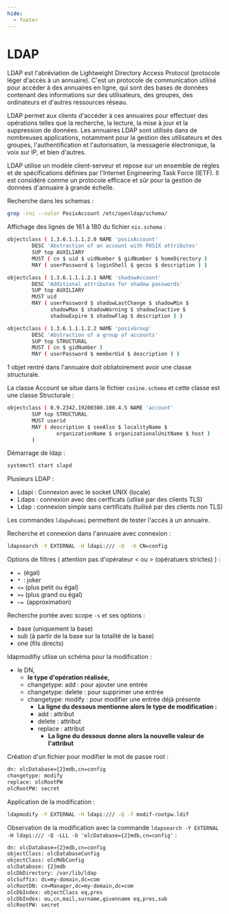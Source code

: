 ```yaml
---
hide:
  - footer
---
```


# LDAP

LDAP est l'abréviation de Lightweight Directory Access Protocol (protocole léger d'accès à un annuaire). C'est un protocole de communication utilisé pour accéder à des annuaires en ligne, qui sont des bases de données contenant des informations sur des utilisateurs, des groupes, des ordinateurs et d'autres ressources réseau.

LDAP permet aux clients d'accéder à ces annuaires pour effectuer des opérations telles que la recherche, la lecture, la mise à jour et la suppression de données. Les annuaires LDAP sont utilisés dans de nombreuses applications, notamment pour la gestion des utilisateurs et des groupes, l'authentification et l'autorisation, la messagerie électronique, la voix sur IP, et bien d'autres.

LDAP utilise un modèle client-serveur et repose sur un ensemble de règles et de spécifications définies par l'Internet Engineering Task Force (IETF). Il est considéré comme un protocole efficace et sûr pour la gestion de données d'annuaire à grande échelle.

Recherche dans les schemas :

```bash
grep -rni --color PosixAccount /etc/openldap/schema/
```

Affichage des lignes de 161 à 180 du fichier `nis.schema` :

```bash
objectclass ( 1.3.6.1.1.1.2.0 NAME 'posixAccount'
        DESC 'Abstraction of an account with POSIX attributes'
        SUP top AUXILIARY
        MUST ( cn $ uid $ uidNumber $ gidNumber $ homeDirectory )
        MAY ( userPassword $ loginShell $ gecos $ description ) )

objectclass ( 1.3.6.1.1.1.2.1 NAME 'shadowAccount'
        DESC 'Additional attributes for shadow passwords'
        SUP top AUXILIARY
        MUST uid
        MAY ( userPassword $ shadowLastChange $ shadowMin $
              shadowMax $ shadowWarning $ shadowInactive $
              shadowExpire $ shadowFlag $ description ) )

objectclass ( 1.3.6.1.1.1.2.2 NAME 'posixGroup'
        DESC 'Abstraction of a group of accounts'
        SUP top STRUCTURAL
        MUST ( cn $ gidNumber )
        MAY ( userPassword $ memberUid $ description ) )
```

1 objet rentré dans l'annuaire doit obliatoirement avoir une classe structurale.

La classe Account se situe dans le fichier `cosine.schema` et cette classe est une classe Structurale :

```bash
objectclass ( 0.9.2342.19200300.100.4.5 NAME 'account'
        SUP top STRUCTURAL
        MUST userid
        MAY ( description $ seeAlso $ localityName $
                organizationName $ organizationalUnitName $ host )
        )
```

Démarrage de ldap :

```bash
systemctl start slapd
```

Plusieurs LDAP :

- Ldapi : Connexion avec le socket UNIX (locale)
- Ldaps : connexion avec des certficats (utlisé par des clients TLS)
- Ldap : connexion simple sans certificats (tuilisé par des clients non TLS)

Les commandes `ldapwhoami` permettent de tester l'accès à un annuaire.

Recherche et connexion dans l'annuaire avec connexion :

```bash
ldapsearch -Y EXTERNAL -H ldapi:/// -Q  -b CN=config
```

Options de filtres ( attention pas d'opérateur < ou > (opératuers strictes) ) :

- `= `(égal)
- `* `: joker
- `<=` (plus petit ou égal)
- `>=` (plus grand ou égal)
- `~= `(approximation)

Recherche portée avec scope `-s` et ses options :

- base (uniquement la base)
- sub (à partir de la base sur la totalité de la base)
- one (fils directs)

ldapmodifiy utlise un schéma pour la modification :

- le DN,
    * **le type d'opération réalisée,**
    * changetype: add : pour ajouter une entrée
    * changetype: delete : pour supprimer une entrée
    * changetype: modify : pour modifier une entrée déjà présente
        - **La ligne du dessous mentionne alors le type de modification :**
        - add : attribut
        - delete : attribut
        - replace : attribut
            + **La ligne du dessous donne alors la nouvelle valeur de l'attribut**

Création d'un fichier pour modifier le mot de passe root :

```bash
dn: olcDatabase={2}mdb,cn=config
changetype: modify
replace: olcRootPW
olcRootPW: secret
```

Application de la modification : 

```bash
ldapmodify -Y EXTERNAL -H ldapi:/// -Q -f modif-rootpw.ldif
```
Observation de la modification avec la commande `ldapsearch -Y EXTERNAL -H ldapi:/// -Q -LLL -b 'olcDatabase={2}mdb,cn=config'` : 

```bash linenums="1" hl_lines="10"
dn: olcDatabase={2}mdb,cn=config
objectClass: olcDatabaseConfig
objectClass: olcMdbConfig
olcDatabase: {2}mdb
olcDbDirectory: /var/lib/ldap
olcSuffix: dc=my-domain,dc=com
olcRootDN: cn=Manager,dc=my-domain,dc=com
olcDbIndex: objectClass eq,pres
olcDbIndex: ou,cn,mail,surname,givenname eq,pres,sub
olcRootPW: secret
```
